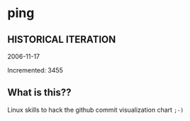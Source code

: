 # ping

## HISTORICAL ITERATION
2006-11-17

Incremented: 3455

## What is this?? 
Linux skills to hack the github commit visualization chart `;-)`
